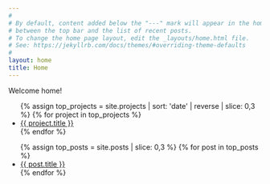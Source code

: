 ```yaml
---
#
# By default, content added below the "---" mark will appear in the home page
# between the top bar and the list of recent posts.
# To change the home page layout, edit the _layouts/home.html file.
# See: https://jekyllrb.com/docs/themes/#overriding-theme-defaults
#
layout: home
title: Home
---
```


Welcome home!

<ul>
  {% assign top_projects = site.projects | sort: 'date' | reverse | slice: 0,3 %}
  {% for project in top_projects %}
    <li><a href="{{ project.url }}">{{ project.title }}</a></li>
  {% endfor %}
</ul>

<ul>
  {% assign top_posts = site.posts | slice: 0,3 %}
  {% for post in top_posts %}
    <li><a href="{{ post.url }}">{{ post.title }}</a></li>
  {% endfor %}
</ul>

